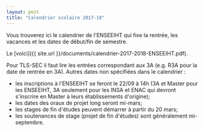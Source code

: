 ```yaml
---
layout: post
title: "Calendrier scolaire 2017-18"
---
```


Vous trouverez ici le calendrier de l'ENSEEIHT qui fixe la rentrée, les vacances et les dates de début/fin de semestre. 

Le [voici]({{ site.url }}/documents/calendrier-2017-2018-ENSEEIHT.pdf).

Pour TLS-SEC il faut lire les entrées correspondant aux 3A (e.g. R3A pour la date de rentrée en 3A). Autres dates non spécifiées dans le calendrier :
  * les inscriptions à l'ENSEEIHT se feront le 22/09 à 14h (3A et Master pour les ENSEEIHT, 3A seulement pour les INSA et ENAC qui devront s'inscrire en Master à leurs établissements d'origine);
  * les dates des oraux de projet long seront mi-mars;
  * les stages de fin d'études peuvent démarrer à partir du 20 mars;
  * les soutenances de stage (projet de fin d'études) sont généralement mi-septembre.

